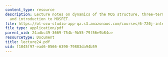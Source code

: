 ```yaml
---
content_type: resource
description: Lecture notes on dynamics of the MOS structure, three-terminal MOS structure,
  and introduction to MOSFET.
file: https://ol-ocw-studio-app-qa.s3.amazonaws.com/courses/6-720j-integrated-microelectronic-devices-spring-2007/f1045f97ead60566639079883da94b59_lecture24.pdf
file_type: application/pdf
parent_uid: 24adbc49-3669-754b-9b55-79f56e9b84ce
resourcetype: Document
title: lecture24.pdf
uid: f1045f97-ead6-0566-6390-79883da94b59
---
```

